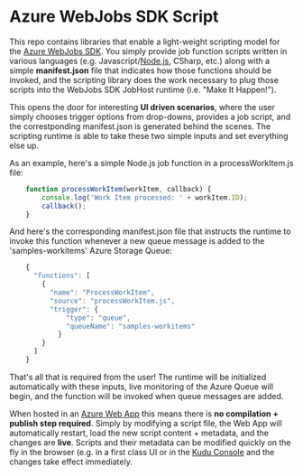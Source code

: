 ﻿Azure WebJobs SDK Script
===
This repo contains libraries that enable a light-weight scripting model for the [Azure WebJobs SDK](http://github.com/Azure/azure-webjobs-sdk). You simply provide job function scripts written in various languages (e.g. Javascript/[Node.js](http://nodejs.org), CSharp, etc.) along with a simple **manifest.json** file that indicates how those functions should be invoked, and the scripting library does the work necessary to plug those scripts into the WebJobs SDK JobHost runtime (i.e. "Make It Happen!").

This opens the door for interesting **UI driven scenarios**, where the user simply chooses trigger options from drop-downs, provides a job script, and the correstponding manifest.json is generated behind the scenes. The scripting runtime is able to take these two simple inputs and set everything else up.

As an example, here's a simple Node.js job function in a processWorkItem.js file:

```javascript
    function processWorkItem(workItem, callback) {
        console.log('Work Item processed: ' + workItem.ID);
        callback();
    }
```

And here's the corresponding manifest.json file that instructs the runtime to invoke this function whenever a new queue message is added to the 'samples-workitems' Azure Storage Queue:

```javascript
    {
      "functions": [
        {
          "name": "ProcessWorkItem",
          "source": "processWorkItem.js",
          "trigger": {
              "type": "queue",
              "queueName": "samples-workitems"
            }
        }
      ]
    }
```
That's all that is required from the user! The runtime will be initialized automatically with these inputs, live monitoring of the Azure Queue will begin, and the function will be invoked when queue messages are added.

When hosted in an [Azure Web App](http://azure.microsoft.com/en-us/services/app-service/web/) this means there is **no compilation + publish step required**. Simply by modifying a script file, the Web App will automatically restart, load the new script content + metadata, and the changes are **live**. Scripts and their metadata can be modified quickly on the fly in the browser (e.g. in a first class UI or in the [Kudu Console](http://github.com/projectkudu/kudu/wiki/Kudu-console) and the changes take effect immediately.
